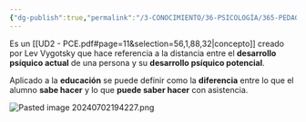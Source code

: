 ```yaml
---
{"dg-publish":true,"permalink":"/3-CONOCIMIENTO/36-PSICOLOGÍA/365-PEDAGOGÍA/Zona de Desarrollo Próximo/"}
---
```


Es un [[UD2 - PCE.pdf#page=11&selection=56,1,88,32|concepto]] creado por Lev Vygotsky que hace referencia a la distancia entre el **desarrollo psíquico actual** de una persona y su **desarrollo psíquico potencial**.

Aplicado a la **educación** se puede definir como la **diferencia** entre lo que el alumno **sabe hacer** y lo que **puede saber hacer** con asistencia.

![Pasted image 20240702194227.png](/img/user/3-CONOCIMIENTO/33-DOCENCIA/335-GESTI%C3%93N%20DE%20CENTROS%20EDUCATIVOS/MEDIA/Pasted%20image%2020240702194227.png)
